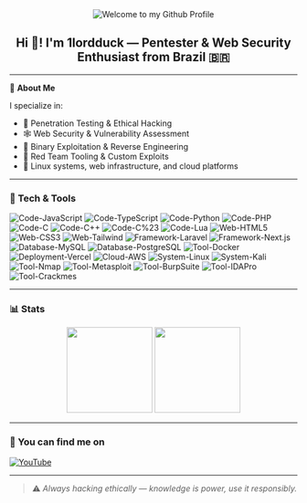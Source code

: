 <div align="center">
  <img src="https://github.com/BrunnerLivio/brunnerlivio/blob/master/images/welcome.png?raw=true" alt="Welcome to my Github Profile" style="max-width: 100%;" />
  <h2>Hi 👋! I'm 1lordduck — Pentester & Web Security Enthusiast from Brazil 🇧🇷</h2>
</div>

---

🧠 **About Me**  

I specialize in:
- 🔐 Penetration Testing & Ethical Hacking  
- 🕸️ Web Security & Vulnerability Assessment  
- 🧬 Binary Exploitation & Reverse Engineering  
- 🧪 Red Team Tooling & Custom Exploits  
- 🐧 Linux systems, web infrastructure, and cloud platforms
---

### 🧰 Tech & Tools

![Code-JavaScript](https://img.shields.io/badge/Code-JavaScript-informational?style=flat&logo=javascript&color=F7DF1E)
![Code-TypeScript](https://img.shields.io/badge/Code-TypeScript-informational?style=flat&logo=typescript&color=3178C6)
![Code-Python](https://img.shields.io/badge/Code-Python-informational?style=flat&logo=python&color=3776AB)
![Code-PHP](https://img.shields.io/badge/Code-PHP-informational?style=flat&logo=php&color=777BB4)
![Code-C](https://img.shields.io/badge/Code-C-informational?style=flat&logo=c&color=A8B9CC)
![Code-C++](https://img.shields.io/badge/Code-C++-informational?style=flat&logo=cplusplus&color=00599C)
![Code-C%23](https://img.shields.io/badge/Code-C%23-informational?style=flat&logo=csharp&color=239120)
![Code-Lua](https://img.shields.io/badge/Code-Lua-informational?style=flat&logo=lua&color=2C2D72)
![Web-HTML5](https://img.shields.io/badge/Web-HTML5-informational?style=flat&logo=html5&color=E34F26)
![Web-CSS3](https://img.shields.io/badge/Web-CSS3-informational?style=flat&logo=css3&color=1572B6)
![Web-Tailwind](https://img.shields.io/badge/Web-TailwindCSS-informational?style=flat&logo=tailwindcss&color=06B6D4)
![Framework-Laravel](https://img.shields.io/badge/Framework-Laravel-informational?style=flat&logo=laravel&color=FF2D20)
![Framework-Next.js](https://img.shields.io/badge/Framework-Next.js-informational?style=flat&logo=next.js&color=000000)
![Database-MySQL](https://img.shields.io/badge/Database-MySQL-informational?style=flat&logo=mysql&color=4479A1)
![Database-PostgreSQL](https://img.shields.io/badge/Database-PostgreSQL-informational?style=flat&logo=postgresql&color=4169E1)
![Tool-Docker](https://img.shields.io/badge/Tool-Docker-informational?style=flat&logo=docker&color=2496ED)
![Deployment-Vercel](https://img.shields.io/badge/Deployment-Vercel-informational?style=flat&logo=vercel&color=000000)
![Cloud-AWS](https://img.shields.io/badge/Cloud-AWS-informational?style=flat&logo=amazon-aws&color=232F3E)
![System-Linux](https://img.shields.io/badge/System-Linux-informational?style=flat&logo=linux&color=FCC624)
![System-Kali](https://img.shields.io/badge/System-Kali_Linux-informational?style=flat&logo=kali-linux&color=557C7A)
![Tool-Nmap](https://img.shields.io/badge/Tool-Nmap-informational?style=flat&logo=nmap&color=00B16A)
![Tool-Metasploit](https://img.shields.io/badge/Tool-Metasploit-informational?style=flat&logo=metasploit&color=000000)
![Tool-BurpSuite](https://img.shields.io/badge/Tool-Burpsuite-informational?style=flat&logo=burp-suite&color=8A3D8C)
![Tool-IDAPro](https://img.shields.io/badge/Tool-IDA_Pro-informational?style=flat&logo=ida&color=6E7DFF)
![Tool-Crackmes](https://img.shields.io/badge/Tool-Crackmes-informational?style=flat&logo=none&color=FF8C00)

---

### 📊 Stats

<div align="center">
  <img src="https://github-readme-stats.vercel.app/api/top-langs?username=1lordduck&layout=compact&theme=tokyonight&hide_border=true" height="150" />
  <img src="http://github-profile-summary-cards.vercel.app/api/cards/stats?username=1lordduck&theme=tokyonight" height="150" />
</div>

---

### 🔗 You can find me on

[![YouTube](https://img.shields.io/static/v1?message=Youtube&logo=youtube&label=&color=FF0000&logoColor=white&labelColor=&style=for-the-badge)](https://www.youtube.com/@Lord_Duck)

---

> ⚠️ *Always hacking ethically — knowledge is power, use it responsibly.*
